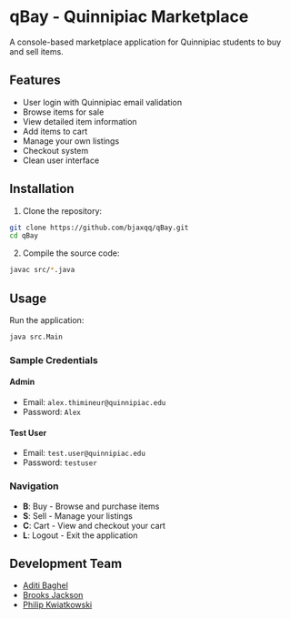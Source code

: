 # qBay - Quinnipiac Marketplace

A console-based marketplace application for Quinnipiac students to buy and sell items.

## Features

- User login with Quinnipiac email validation
- Browse items for sale
- View detailed item information
- Add items to cart
- Manage your own listings
- Checkout system
- Clean user interface

## Installation

1. Clone the repository:

```bash
git clone https://github.com/bjaxqq/qBay.git
cd qBay
```

2. Compile the source code:

```bash
javac src/*.java
```

## Usage

Run the application:

```bash
java src.Main
```

### Sample Credentials

#### Admin

- Email: `alex.thimineur@quinnipiac.edu`
- Password: `Alex`

#### Test User

- Email: `test.user@quinnipiac.edu`
- Password: `testuser`

### Navigation

- **B**: Buy - Browse and purchase items
- **S**: Sell - Manage your listings
- **C**: Cart - View and checkout your cart
- **L**: Logout - Exit the application

## Development Team

- [Aditi Baghel](https://github.com/aditibaghel9)
- [Brooks Jackson](https://github.com/bjaxqq)
- [Philip Kwiatkowski](https://github.com/Pkwiatkowski-ssj)